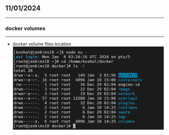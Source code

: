 ## 11/01/2024
-------------------------
### docker volumes
-------------------
* docker volume files location
![preview](./images/docker62.png)
